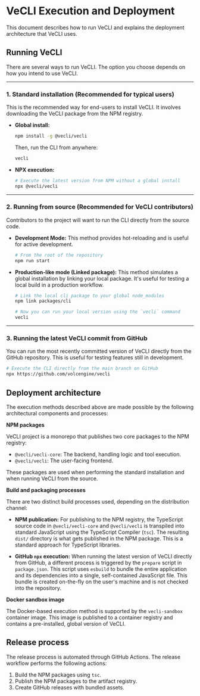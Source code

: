 # VeCLI Execution and Deployment

This document describes how to run VeCLI and explains the deployment architecture that VeCLI uses.

## Running VeCLI

There are several ways to run VeCLI. The option you choose depends on how you intend to use VeCLI.

---

### 1. Standard installation (Recommended for typical users)

This is the recommended way for end-users to install VeCLI. It involves downloading the VeCLI package from the NPM registry.

- **Global install:**

  ```bash
  npm install -g @vecli/vecli
  ```

  Then, run the CLI from anywhere:

  ```bash
  vecli
  ```

- **NPX execution:**

  ```bash
  # Execute the latest version from NPM without a global install
  npx @vecli/vecli
  ```

---

### 2. Running from source (Recommended for VeCLI contributors)

Contributors to the project will want to run the CLI directly from the source code.

- **Development Mode:**
  This method provides hot-reloading and is useful for active development.
  ```bash
  # From the root of the repository
  npm run start
  ```
- **Production-like mode (Linked package):**
  This method simulates a global installation by linking your local package. It's useful for testing a local build in a production workflow.

  ```bash
  # Link the local cli package to your global node_modules
  npm link packages/cli

  # Now you can run your local version using the `vecli` command
  vecli
  ```

---

### 3. Running the latest VeCLI commit from GitHub

You can run the most recently committed version of VeCLI directly from the GitHub repository. This is useful for testing features still in development.

```bash
# Execute the CLI directly from the main branch on GitHub
npx https://github.com/volcengine/vecli
```

## Deployment architecture

The execution methods described above are made possible by the following architectural components and processes:

**NPM packages**

VeCLI project is a monorepo that publishes two core packages to the NPM registry:

- `@vecli/vecli-core`: The backend, handling logic and tool execution.
- `@vecli/vecli`: The user-facing frontend.

These packages are used when performing the standard installation and when running VeCLI from the source.

**Build and packaging processes**

There are two distinct build processes used, depending on the distribution channel:

- **NPM publication:** For publishing to the NPM registry, the TypeScript source code in `@vecli/vecli-core` and `@vecli/vecli` is transpiled into standard JavaScript using the TypeScript Compiler (`tsc`). The resulting `dist/` directory is what gets published in the NPM package. This is a standard approach for TypeScript libraries.

- **GitHub `npx` execution:** When running the latest version of VeCLI directly from GitHub, a different process is triggered by the `prepare` script in `package.json`. This script uses `esbuild` to bundle the entire application and its dependencies into a single, self-contained JavaScript file. This bundle is created on-the-fly on the user's machine and is not checked into the repository.

**Docker sandbox image**

The Docker-based execution method is supported by the `vecli-sandbox` container image. This image is published to a container registry and contains a pre-installed, global version of VeCLI.

## Release process

The release process is automated through GitHub Actions. The release workflow performs the following actions:

1.  Build the NPM packages using `tsc`.
2.  Publish the NPM packages to the artifact registry.
3.  Create GitHub releases with bundled assets.
